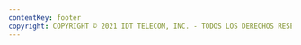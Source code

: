 ```yaml
---
contentKey: footer
copyright: COPYRIGHT © 2021 IDT TELECOM, INC. - TODOS LOS DERECHOS RESERVADOS HOLO
---
```

